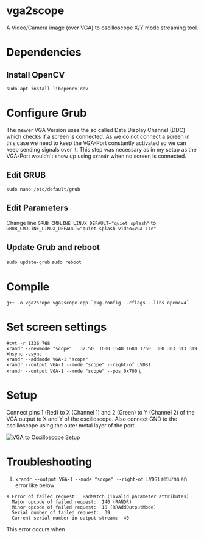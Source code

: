 # vga2scope
A Video/Camera image (over VGA) to oscilloscope X/Y mode streaming tool.

# Dependencies
## Install OpenCV
``` sudo apt install libopencv-dev ```

# Configure Grub

The newer VGA Version uses the so called Data Display Channel (DDC) which checks if a screen is connected. As we do not connect a screen in this case we need to keep the VGA-Port constantly activated so we can keep sending signals over it.
This step was necessary as in my setup as the VGA-Port wouldn't show up using ```xrandr``` when no screen is connected.

## Edit GRUB 
``` sudo nano /etc/default/grub ``` 
## Edit Parameters
Change line ``` GRUB_CMDLINE_LINUX_DEFAULT="quiet splash" ``` to ``` GRUB_CMDLINE_LINUX_DEFAULT="quiet splash video=VGA-1:e"``` 
## Update Grub and reboot
``` sudo update-grub ```
``` sudo reboot ```

# Compile
``` g++ -o vga2scope vga2scope.cpp `pkg-config --cflags --libs opencv4` ```

# Set screen settings
``` #cvt -r 1336 768 ``` \
``` xrandr --newmode "scope"   32.50  1600 1648 1680 1760  300 303 313 319 +hsync -vsync ``` \
``` xrandr --addmode VGA-1 "scope" ``` \
``` xrandr --output VGA-1 --mode "scope" --right-of LVDS1 ``` \
``` xrandr --output VGA-1 --mode "scope" --pos 0x700 ``` \

# Setup
Connect pins 1 (Red) to X (Channel 1) and 2 (Green) to Y (Channel 2) of the VGA output to X and Y of the oscilloscope.
Also connect GND to the oscilloscope using the outer metal layer of the port.

![VGA to Oscilloscope Setup](https://github.com/ands/vga2scope/raw/master/setup.jpg)


# Troubleshooting
1. ``` xrandr --output VGA-1 --mode "scope" --right-of LVDS1 ``` returns an error like below
``` 
X Error of failed request:  BadMatch (invalid parameter attributes)
  Major opcode of failed request:  140 (RANDR)
  Minor opcode of failed request:  18 (RRAddOutputMode)
  Serial number of failed request:  39
  Current serial number in output stream:  40 
```
This error occurs when 